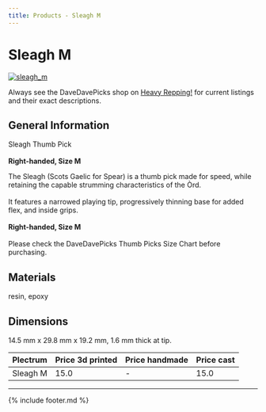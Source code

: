```yaml
---
title: Products - Sleagh M
---
```

# Sleagh M

[![sleagh_m](../../assets/images/sleagh_m.jpg "Sleagh_m")](/picks/sleagh_m)

Always see the DaveDavePicks shop on [Heavy Repping!](https://www.heavyrepping.com/shop/store/davedavepicks/) for current listings and their exact descriptions.

## General Information
Sleagh Thumb Pick<br/><br/>**Right-handed, Size M**

The Sleagh (Scots Gaelic for Spear) is a thumb pick made for speed, while retaining the capable strumming characteristics of the Òrd.<br/><br/>It features a narrowed playing tip, progressively thinning base for added flex, and inside grips.<br/><br/>**Right-handed, Size M**<br/><br/>Please check the DaveDavePicks Thumb Picks Size Chart before purchasing.

## Materials
resin, epoxy

## Dimensions
14.5 mm x 29.8 mm x 19.2 mm, 1.6 mm thick at tip.

| **Plectrum**                                        | **Price 3d printed**   | **Price handmade**   | **Price cast**   |
|:----------------------------------------------------|:-----------------------|:---------------------|:-----------------|
| Sleagh M                                          | 15.0               | -             | 15.0         |

---

{% include footer.md %}